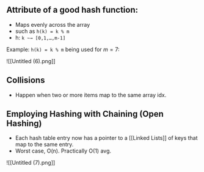 ## Attribute of a good hash function:

- Maps evenly across the array
- such as `h(k) = k % m`
- h: `k ~→ [0,1,…,m-1]`

Example: `h(k) = k % m` being used for $m=7$:

![[Untitled (6).png]]

## Collisions

- Happen when two or more items map to the same array idx.

## Employing Hashing with Chaining (Open Hashing)

- Each hash table entry now has a pointer to a [[Linked Lists]] of keys that map to the same entry.
- Worst case, O(n). Practically O(1) avg.

![[Untitled (7).png]]